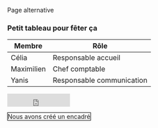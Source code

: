 Page alternative

### Petit tableau pour fêter ça

| **Membre** | **Rôle**                  |
|------------|---------------------------|
| Célia      | Responsable accueil       |
| Maximilien | Chef comptable            |
| Yanis      | Responsable communication |

<embed src="https://www.youtube.com/watch?v=dQw4w9WgXcQ" autostart="false" height="30" width="144" />

<span class="encadré">Nous avons créé un encadré</span>

<style>
	.encadré{ border: 1px solid black; padding: 5px background-color:cyan; }
</style>
